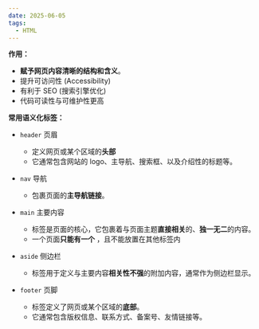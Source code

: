 ```yaml
---
date: 2025-06-05
tags:
  - HTML
---
```

**作用：**

- **赋予网页内容清晰的结构和含义**。
- 提升可访问性 (Accessibility)
- 有利于 SEO (搜索引擎优化)
- 代码可读性与可维护性更高

**常用语义化标签：**

- `header` 页眉
  - 定义网页或某个区域的**头部**
  - 它通常包含网站的 logo、主导航、搜索框、以及介绍性的标题等。

- `nav` 导航
  - 包裹页面的**主导航链接**。

- `main`  主要内容
  - 标签是页面的核心，它包裹着与页面主题**直接相关**的、**独一无二**的内容。
  - 一个页面**只能有一个** ，且不能放置在其他标签内

- `aside` 侧边栏
  - 标签用于定义与主要内容**相关性不强**的附加内容，通常作为侧边栏显示。

- `footer` 页脚
  - 标签定义了网页或某个区域的**底部**。
  - 它通常包含版权信息、联系方式、备案号、友情链接等。